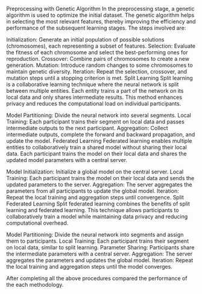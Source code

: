 Preprocessing with Genetic Algorithm
In the preprocessing stage, a genetic algorithm is used to optimize the initial dataset. The genetic algorithm helps in selecting the most relevant features, thereby improving the efficiency and performance of the subsequent learning stages. The steps involved are:

Initialization: Generate an initial population of possible solutions (chromosomes), each representing a subset of features.
Selection: Evaluate the fitness of each chromosome and select the best-performing ones for reproduction.
Crossover: Combine pairs of chromosomes to create a new generation.
Mutation: Introduce random changes to some chromosomes to maintain genetic diversity.
Iteration: Repeat the selection, crossover, and mutation steps until a stopping criterion is met.
Split Learning
Split learning is a collaborative learning technique where the neural network is split between multiple entities. Each entity trains a part of the network on its local data and only shares intermediate results. This method enhances privacy and reduces the computational load on individual participants.

Model Partitioning: Divide the neural network into several segments.
Local Training: Each participant trains their segment on local data and passes intermediate outputs to the next participant.
Aggregation: Collect intermediate outputs, complete the forward and backward propagation, and update the model.
Federated Learning
Federated learning enables multiple entities to collaboratively train a shared model without sharing their local data. Each participant trains the model on their local data and shares the updated model parameters with a central server.

Model Initialization: Initialize a global model on the central server.
Local Training: Each participant trains the model on their local data and sends the updated parameters to the server.
Aggregation: The server aggregates the parameters from all participants to update the global model.
Iteration: Repeat the local training and aggregation steps until convergence.
Split Federated Learning
Split federated learning combines the benefits of split learning and federated learning. This technique allows participants to collaboratively train a model while maintaining data privacy and reducing computational overhead.

Model Partitioning: Divide the neural network into segments and assign them to participants.
Local Training: Each participant trains their segment on local data, similar to split learning.
Parameter Sharing: Participants share the intermediate parameters with a central server.
Aggregation: The server aggregates the parameters and updates the global model.
Iteration: Repeat the local training and aggregation steps until the model converges.


After completing all the above procedures compared the performance of the each methodology.
